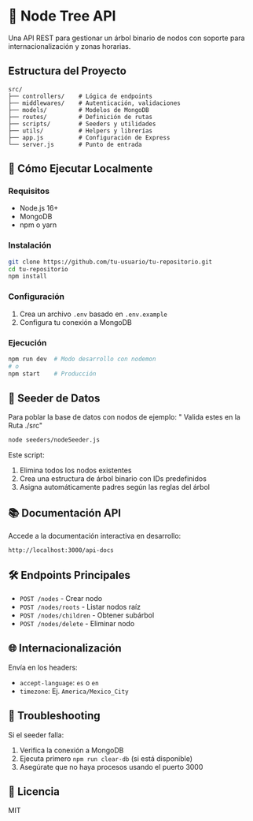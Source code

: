 # 🌳 Node Tree API

Una API REST para gestionar un árbol binario de nodos con soporte para internacionalización y zonas horarias.

## Estructura del Proyecto

```
src/
├── controllers/    # Lógica de endpoints
├── middlewares/    # Autenticación, validaciones
├── models/         # Modelos de MongoDB
├── routes/         # Definición de rutas
├── scripts/        # Seeders y utilidades
├── utils/          # Helpers y librerías
├── app.js          # Configuración de Express
└── server.js       # Punto de entrada
```

## 🚀 Cómo Ejecutar Localmente

### Requisitos
- Node.js 16+
- MongoDB
- npm o yarn

### Instalación
```bash
git clone https://github.com/tu-usuario/tu-repositorio.git
cd tu-repositorio
npm install
```

### Configuración
1. Crea un archivo `.env` basado en `.env.example`
2. Configura tu conexión a MongoDB

### Ejecución
```bash
npm run dev  # Modo desarrollo con nodemon
# o
npm start    # Producción
```

## 🌱 Seeder de Datos

Para poblar la base de datos con nodos de ejemplo:
" Valida estes en la Ruta ./src"
```bash
node seeders/nodeSeeder.js
```

Este script:
1. Elimina todos los nodos existentes
2. Crea una estructura de árbol binario con IDs predefinidos
3. Asigna automáticamente padres según las reglas del árbol

## 📚 Documentación API

Accede a la documentación interactiva en desarrollo:
```
http://localhost:3000/api-docs
```

## 🛠 Endpoints Principales

- `POST /nodes` - Crear nodo
- `POST /nodes/roots` - Listar nodos raíz
- `POST /nodes/children` - Obtener subárbol
- `POST /nodes/delete` - Eliminar nodo

## 🌐 Internacionalización

Envía en los headers:
- `accept-language`: `es` o `en`
- `timezone`: Ej. `America/Mexico_City`

## 🐛 Troubleshooting

Si el seeder falla:
1. Verifica la conexión a MongoDB
2. Ejecuta primero `npm run clear-db` (si está disponible)
3. Asegúrate que no haya procesos usando el puerto 3000

## 📄 Licencia

MIT
